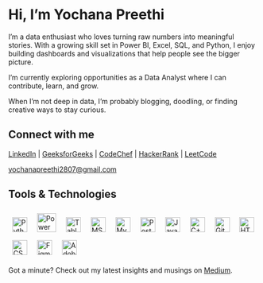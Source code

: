 # Hi, I’m Yochana Preethi

I’m a data enthusiast who loves turning raw numbers into meaningful stories. With a growing skill set in Power BI, Excel, SQL, and Python, I enjoy building dashboards and visualizations that help people see the bigger picture.

I’m currently exploring opportunities as a Data Analyst where I can contribute, learn, and grow.

When I’m not deep in data, I’m probably blogging, doodling, or finding creative ways to stay curious.

## Connect with me

[LinkedIn](https://www.linkedin.com/in/yochanapreethi/) | [GeeksforGeeks](https://auth.geeksforgeeks.org/user/yochanapreethi) | [CodeChef](https://www.codechef.com/users/yochanapreethi) | [HackerRank](https://www.hackerrank.com/yochanapreethi) | [LeetCode](https://leetcode.com/yochanapreethi)

yochanapreethi2807@gmail.com

## Tools & Technologies

<p align="left">
  <p align="left">
  <a href="https://www.python.org/" target="_blank" rel="noopener noreferrer" style="text-decoration:none;">
    <img src="https://cdn.jsdelivr.net/gh/devicons/devicon/icons/python/python-original.svg" alt="Python" width="30" height="30" style="margin:8px; border:none;" />
  </a>
  <a href="https://powerbi.microsoft.com/" target="_blank" rel="noopener noreferrer" style="text-decoration:none;">
    <img src="https://img.icons8.com/color/48/000000/power-bi.png" alt="Power BI" width="38" height="38" style="margin:8px; border:none;" />
  </a>
  <a href="https://www.tableau.com/" target="_blank" rel="noopener noreferrer" style="text-decoration:none;">
  <img src="https://img.icons8.com/color/48/000000/tableau-software.png" alt="Tableau" width="30" height="30" style="margin:8px; border:none;" />
</a>

  <a href="https://www.microsoft.com/en-us/microsoft-365/excel" target="_blank" rel="noopener noreferrer" style="text-decoration:none;">
    <img src="https://cdn-icons-png.flaticon.com/512/732/732220.png" alt="MS Excel" width="30" height="30" style="margin:8px; border:none;" />
  </a>
  <a href="https://www.mysql.com/" target="_blank" rel="noopener noreferrer" style="text-decoration:none;">
    <img src="https://cdn.jsdelivr.net/gh/devicons/devicon/icons/mysql/mysql-original.svg" alt="MySQL" width="30" height="30" style="margin:8px; border:none;" />
  </a>
  <a href="https://www.postgresql.org/" target="_blank" rel="noopener noreferrer" style="text-decoration:none;">
    <img src="https://cdn.jsdelivr.net/gh/devicons/devicon/icons/postgresql/postgresql-original.svg" alt="PostgreSQL" width="30" height="30" style="margin:8px; border:none;" />
  </a>
  <a href="https://www.java.com/" target="_blank" rel="noopener noreferrer" style="text-decoration:none;">
    <img src="https://cdn.jsdelivr.net/gh/devicons/devicon/icons/java/java-original.svg" alt="Java" width="30" height="30" style="margin:8px; border:none;" />
  </a>
  <a href="https://www.cplusplus.com/" target="_blank" rel="noopener noreferrer" style="text-decoration:none;">
    <img src="https://cdn.jsdelivr.net/gh/devicons/devicon/icons/cplusplus/cplusplus-original.svg" alt="C++" width="30" height="30" style="margin:8px; border:none;" />
  </a>
  <a href="https://github.com/" target="_blank" rel="noopener noreferrer" style="text-decoration:none;">
    <img src="https://cdn.jsdelivr.net/gh/devicons/devicon/icons/git/git-original.svg" alt="GitHub" width="30" height="30" style="margin:8px; border:none;" />
  </a>
  <a href="https://developer.mozilla.org/en-US/docs/Web/HTML" target="_blank" rel="noopener noreferrer" style="text-decoration:none;">
    <img src="https://cdn.jsdelivr.net/gh/devicons/devicon/icons/html5/html5-original.svg" alt="HTML5" width="30" height="30" style="margin:8px; border:none;" />
  </a>
  <a href="https://developer.mozilla.org/en-US/docs/Web/CSS" target="_blank" rel="noopener noreferrer" style="text-decoration:none;">
    <img src="https://cdn.jsdelivr.net/gh/devicons/devicon/icons/css3/css3-original.svg" alt="CSS3" width="30" height="30" style="margin:8px; border:none;" />
  </a>
  <a href="https://www.figma.com/" target="_blank" rel="noopener noreferrer" style="text-decoration:none;">
    <img src="https://cdn.jsdelivr.net/gh/devicons/devicon/icons/figma/figma-original.svg" alt="Figma" width="30" height="30" style="margin:8px; border:none;" />
  </a>
  <a href="https://www.adobe.com/products/illustrator.html" target="_blank" rel="noopener noreferrer" style="text-decoration:none;">
    <img src="https://upload.wikimedia.org/wikipedia/commons/f/fb/Adobe_Illustrator_CC_icon.svg" alt="Adobe Illustrator" width="30" height="30" style="margin:8px; border:none;" />
  </a>
</p>

</p>

Got a minute? Check out my latest insights and musings on [Medium](https://medium.com/yochanapreethi).
